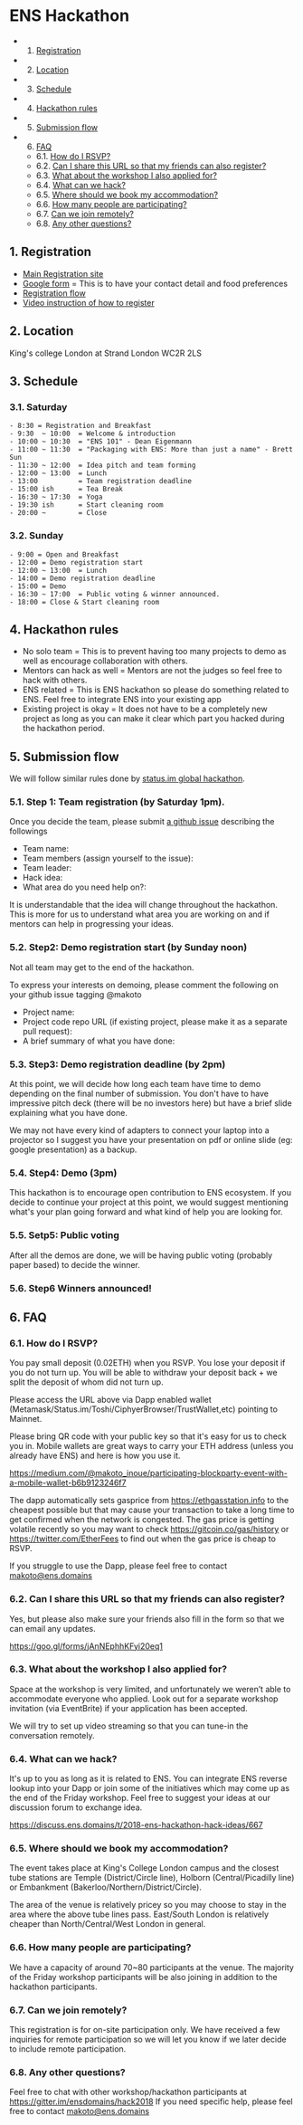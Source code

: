 # ENS Hackathon

<!-- vscode-markdown-toc -->
* 1. [Registration](#Registration)
* 2. [Location](#Location)
* 3. [Schedule](#Schedule)
* 4. [Hackathon rules](#Hackathonrules)
* 5. [Submission flow](#Submissionflow)
* 6. [FAQ](#FAQ)
	* 6.1. [How do I RSVP?](#HowdoIRSVP)
	* 6.2. [Can I share this URL so that my friends can also register?](#CanIsharethisURLsothatmyfriendscanalsoregister)
	* 6.3. [What about the workshop I also applied for?](#WhatabouttheworkshopIalsoappliedfor)
	* 6.4. [What can we hack?](#Whatcanwehack)
	* 6.5. [Where should we book my accommodation?](#Whereshouldwebookmyaccommodation)
	* 6.6. [How many people are participating?](#Howmanypeopleareparticipating)
	* 6.7. [Can we join remotely?](#Canwejoinremotely.)
	* 6.8. [Any other questions?](#Anyotherquestions)

<!-- vscode-markdown-toc-config
	numbering=true
	autoSave=true
	/vscode-markdown-toc-config -->
<!-- /vscode-markdown-toc -->

##  1. <a name='Registration'></a>Registration

- [Main Registration site](http://enshack.noblockno.party)
- [Google form](https://goo.gl/forms/jAnNEphhKFyi20eq1) = This is to have your contact detail and food preferences
- [Registration flow](https://medium.com/the-ethereum-name-service/ens-hackathon-registration-is-open-now-48bd7ead5f4d)
- [Video instruction of how to register](https://medium.com/@makoto_inoue/participating-blockparty-event-with-a-mobile-wallet-b6b9123246f7)

##  2. <a name='Location'></a>Location

King's college London at Strand London WC2R 2LS

##  3. <a name='Schedule'></a>Schedule

###  3.1. <a name='Saturday'></a>Saturday

```
- 8:30 = Registration and Breakfast
- 9:30  ~ 10:00  = Welcome & introduction
- 10:00 ~ 10:30  = "ENS 101" - Dean Eigenmann
- 11:00 ~ 11:30  = "Packaging with ENS: More than just a name" - Brett Sun
- 11:30 ~ 12:00  = Idea pitch and team forming
- 12:00 ~ 13:00  = Lunch
- 13:00          = Team registration deadline
- 15:00 ish      = Tea Break
- 16:30 ~ 17:30  = Yoga
- 19:30 ish      = Start cleaning room
- 20:00 ~        = Close
```

###  3.2. <a name='Sunday'></a>Sunday

```
- 9:00 = Open and Breakfast
- 12:00 = Demo registration start
- 12:00 ~ 13:00  = Lunch
- 14:00 = Demo registration deadline
- 15:00 = Demo
- 16:30 ~ 17:00  = Public voting & winner announced.
- 18:00 = Close & Start cleaning room
```

##  4. <a name='Hackathonrules'></a>Hackathon rules

- No solo team = This is to prevent having too many projects to demo as well as encourage collaboration with others.
- Mentors can hack as well = Mentors are not the judges so feel free to hack with others.
- ENS related = This is ENS hackathon so please do something related to ENS. Feel free to integrate ENS into your existing app
- Existing project is okay = It does not have to be a completely new project as long as you can make it clear which part you hacked during the hackathon period.

##  5. <a name='Submissionflow'></a>Submission flow

We will follow similar rules done by [status.im global hackathon](https://github.com/status-im/hackathon).

###  5.1. <a name='Step1:TeamregistrationbySaturday1pm.'></a>Step 1: Team registration (by Saturday 1pm).

Once you decide the team, please submit [a github issue](https://github.com/ensdomains/hack2018/issues) describing the followings

- Team name:
- Team members (assign yourself to the issue):
- Team leader:
- Hack idea:
- What area do you need help on?:

It is understandable that the idea will change throughout the hackathon. This is more for us to understand what area you are working on and if mentors can help in progressing your ideas.

###  5.2. <a name='Step2:DemoregistrationstartbySundaynoon'></a>Step2: Demo registration start (by Sunday noon)

Not all team may get to the end of the hackathon.

To express your interests on demoing, please comment the following on your github issue tagging @makoto

- Project name:
- Project code repo URL (if existing project, please make it as a separate pull request):
- A brief summary of what you have done:

###  5.3. <a name='Step3:Demoregistrationdeadlineby2pm'></a>Step3: Demo registration deadline (by 2pm)

At this point, we will decide how long each team have time to demo depending on the final number of submission. You don't have to have impressive pitch deck (there will be no investors here) but have a brief slide explaining what you have done.

We may not have every kind of adapters to connect your laptop into a projector so I suggest you have your presentation on pdf or online slide (eg: google presentation) as a backup.

###  5.4. <a name='Step4:Demo3pm'></a>Step4: Demo (3pm)

This hackathon is to encourage open contribution to ENS ecosystem.
If you decide to continue your project at this point, we would suggest mentioning what's your plan going forward and what kind of help you are looking for.

###  5.5. <a name='Setp5:Publicvoting'></a>Setp5: Public voting

After all the demos are done, we will be having public voting (probably paper based) to decide the winner.

###  5.6. <a name='Step6Winnersannounced'></a>Step6 Winners announced!


##  6. <a name='FAQ'></a>FAQ

###  6.1. <a name='HowdoIRSVP'></a>How do I RSVP?

You pay small deposit (0.02ETH) when you RSVP. You lose your deposit if you do not turn up. You will be able to withdraw your deposit back + we split the deposit of whom did not turn up.

Please access the URL above via Dapp enabled wallet (Metamask/Status.im/Toshi/CiphyerBrowser/TrustWallet,etc) pointing to Mainnet.

Please bring QR code with your public key so that it's easy for us to check you in. Mobile wallets are great ways to carry your ETH address (unless you already have ENS) and here is how you use it.

https://medium.com/@makoto_inoue/participating-blockparty-event-with-a-mobile-wallet-b6b9123246f7

The dapp automatically sets gasprice from https://ethgasstation.info to the cheapest possible but that may cause your transaction to take a long time to get confirmed when the network is congested. The gas price is getting volatile recently so you may want to check https://gitcoin.co/gas/history or https://twitter.com/EtherFees to find out when the gas price is cheap to RSVP.

If you struggle to use the Dapp, please feel free to contact makoto@ens.domains

###  6.2. <a name='CanIsharethisURLsothatmyfriendscanalsoregister'></a>Can I share this URL so that my friends can also register?

Yes, but please also make sure your friends also fill in the form so that we can email any updates.

https://goo.gl/forms/jAnNEphhKFyi20eq1

###  6.3. <a name='WhatabouttheworkshopIalsoappliedfor'></a>What about the workshop I also applied for?

Space at the workshop is very limited, and unfortunately we weren’t able to accommodate everyone who applied. Look out for a separate workshop invitation (via EventBrite) if your application has been accepted.

We will try to set up video streaming so that you can tune-in the conversation remotely.

###  6.4. <a name='Whatcanwehack'></a>What can we hack?

It's up to you as long as it is related to ENS. You can integrate ENS reverse lookup into your Dapp or join some of the initiatives which may come up as the end of the Friday workshop. Feel free to suggest your ideas at our discussion forum to exchange idea.

https://discuss.ens.domains/t/2018-ens-hackathon-hack-ideas/667

###  6.5. <a name='Whereshouldwebookmyaccommodation'></a>Where should we book my accommodation?

The event takes place at King's College London campus and the closest tube stations are Temple (District/Circle line), Holborn (Central/Picadilly line) or Embankment (Bakerloo/Northern/District/Circle).

The area of the venue is relatively pricey so you may choose to stay in the area where the above tube lines pass. East/South London is relatively cheaper than North/Central/West London in general.

###  6.6. <a name='Howmanypeopleareparticipating'></a>How many people are participating?

We have a capacity of around 70~80 participants at the venue. The majority of the Friday workshop participants will be also  joining in addition to the hackathon participants.

###  6.7. <a name='Canwejoinremotely.'></a>Can we join remotely?

This registration is for on-site participation only.
We have received a few inquiries for remote participation so we will let you know if we later decide to include remote participation.

###  6.8. <a name='Anyotherquestions'></a>Any other questions?

Feel free to chat with other workshop/hackathon participants at https://gitter.im/ensdomains/hack2018
If you need specific help, please feel free to contact makoto@ens.domains
